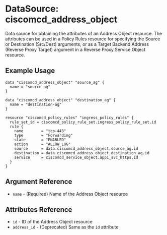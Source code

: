 # DataSource: ciscomcd_address_object
Data source for obtaining the attributes of an Address Object resource. The attributes can be used in a Policy Rules resource for specifying the Source or Destination (Src/Dest) arguments, or as a Target Backend Address (Reverse Proxy Target) argument in a Reverse Proxy Service Object resource.

## Example Usage
```hcl
data "ciscomcd_address_object" "source_ag" {
  name = "source-ag"
}

data "ciscomcd_address_object" "destination_ag" {
  name = "destination-ag"
}

resource "ciscomcd_policy_rules" "ingress_policy_rules" {
  rule_set_id = ciscomcd_policy_rule_set.ingress_policy_rule_set.id
  rule {
    name        = "tcp-443"
    type        = "Forwarding"
    state       = "ENABLED"
    action      = "ALLOW_LOG"
    source      = data.ciscomcd_address_object.source_ag.id
    destination = data.ciscomcd_address_object.destination_ag.id
    service     = ciscomcd_service_object.app1_svc_https.id
  }
}
```

## Argument Reference
* `name` - (Required) Name of the Address Object resource

## Attributes Reference
* `id` - ID of the Address Object resource
* `address_id` - (Deprecated) Same as the `id` attribute
